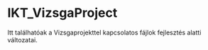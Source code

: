 # IKT_VizsgaProject
Itt találhatóak a Vizsgaprojekttel kapcsolatos fájlok fejlesztés alatti változatai.
